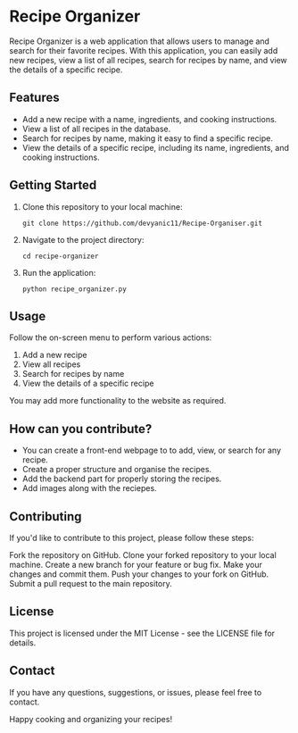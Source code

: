 # Recipe Organizer

Recipe Organizer is a web application that allows users to manage and search for their favorite recipes. With this application, you can easily add new recipes, view a list of all recipes, search for recipes by name, and view the details of a specific recipe.

## Features

- Add a new recipe with a name, ingredients, and cooking instructions.
- View a list of all recipes in the database.
- Search for recipes by name, making it easy to find a specific recipe.
- View the details of a specific recipe, including its name, ingredients, and cooking instructions.

## Getting Started

1. Clone this repository to your local machine:

   ```
   git clone https://github.com/devyanic11/Recipe-Organiser.git
    ```
2. Navigate to the project directory:
    ```
    cd recipe-organizer
    ```
3. Run the application:
    ```
    python recipe_organizer.py
    ```

## Usage
Follow the on-screen menu to perform various actions:

1. Add a new recipe
2. View all recipes
3. Search for recipes by name 
4. View the details of a specific recipe

You may add more functionality to the website as required.


## How can you contribute?

- You can create a front-end webpage to to add, view, or search for any recipe.
- Create a proper structure and organise the recipes.
- Add the backend part for properly storing the recipes.
- Add images along with the reciepes.


## Contributing
If you'd like to contribute to this project, please follow these steps:

Fork the repository on GitHub.
Clone your forked repository to your local machine.
Create a new branch for your feature or bug fix.
Make your changes and commit them.
Push your changes to your fork on GitHub.
Submit a pull request to the main repository.


## License
This project is licensed under the MIT License - see the LICENSE file for details.


## Contact
If you have any questions, suggestions, or issues, please feel free to contact.

Happy cooking and organizing your recipes!
